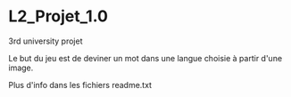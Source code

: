 # L2_Projet_1.0
3rd university projet

Le but du jeu est de deviner un mot dans une langue choisie à partir d'une image.

Plus d'info dans les fichiers readme.txt
